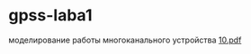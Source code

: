 # gpss-laba1
моделирование работы многоканального устройства
[10.pdf](https://github.com/Borshick02/gpss-laba1/files/15480065/10.pdf)
